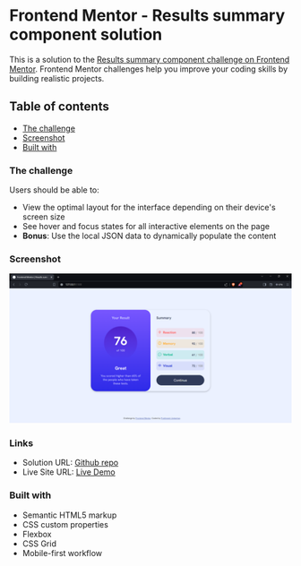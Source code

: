 # Frontend Mentor - Results summary component solution

This is a solution to the [Results summary component challenge on Frontend Mentor](https://www.frontendmentor.io/challenges/results-summary-component-CE_K6s0maV). Frontend Mentor challenges help you improve your coding skills by building realistic projects. 

## Table of contents


  - [The challenge](#the-challenge)
  - [Screenshot](#screenshot)
  - [Built with](#built-with)




### The challenge

Users should be able to:

- View the optimal layout for the interface depending on their device's screen size
- See hover and focus states for all interactive elements on the page
- **Bonus**: Use the local JSON data to dynamically populate the content

### Screenshot

![Result](./result_preview.png)



### Links

- Solution URL: [Github repo](https://github.com/prthmh/result_summary_component_fm_challenge)
- Live Site URL: [Live Demo](https://result-summary-frontend-mentor-ch.netlify.app/)



### Built with

- Semantic HTML5 markup
- CSS custom properties
- Flexbox
- CSS Grid
- Mobile-first workflow


